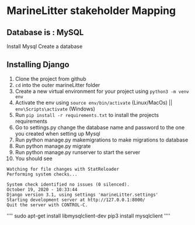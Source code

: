 # MarineLitter stakeholder Mapping

## Database is : MySQL

Install Mysql
Create a database

## Installing Django

1. Clone the project from github
2. `cd` into the outer marineLitter folder
3. Create a new virtual environment for your project using `python3 -m venv env`
4. Activate the env using `source env/bin/activate` (Linux/MacOs) || `env\Scripts\activate` (Windows)
5. Run `pip install -r requirements.txt` to install the projects requirements
6. Go to settings.py change the database name and password to the one you created when setting up Mysql
7. Run python manage.py makemigrations to make migrations to database
8. Run python manage.py migrate
9. Run python manage.py runserver to start the server
10. You should see

`Watching for file changes with StatReloader`  
`Performing system checks...`  
  
`System check identified no issues (0 silenced).`  
`October 19, 2020 - 10:33:44`  
`Django version 3.1, using settings 'marineLitter.settings'`  
`Starting development server at http://127.0.0.1:8000/`  
`Quit the server with CONTROL-C.`  
  

''''
sudo apt-get install libmysqlclient-dev
pip3 install mysqlclient
''''
